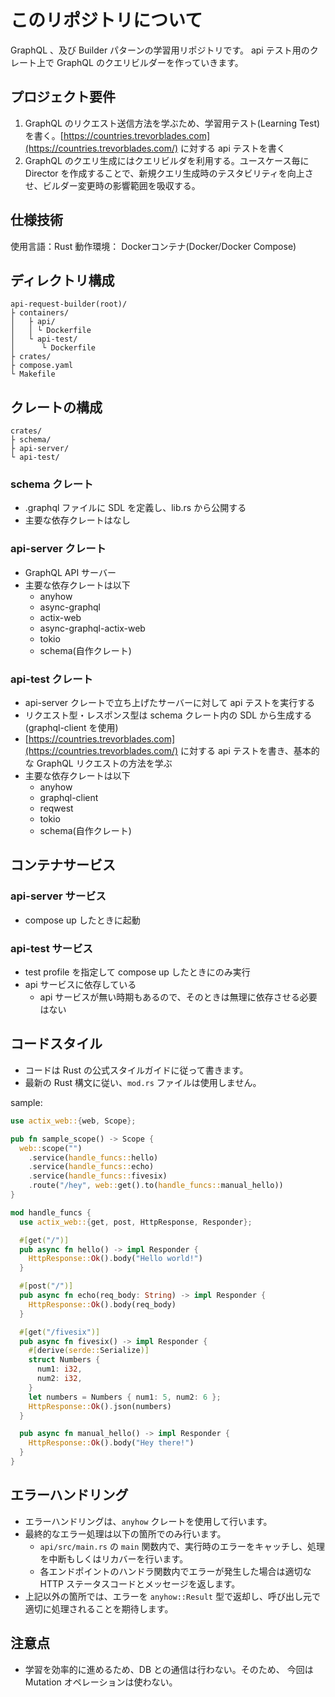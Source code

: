 # このリポジトリについて
GraphQL 、及び Builder パターンの学習用リポジトリです。
api テスト用のクレート上で GraphQL のクエリビルダーを作っていきます。

## プロジェクト要件
1. GraphQL のリクエスト送信方法を学ぶため、学習用テスト(Learning Test)を書く。[https://countries.trevorblades.com](https://countries.trevorblades.com/) に対する api テストを書く
2. GraphQL のクエリ生成にはクエリビルダを利用する。ユースケース毎に Director を作成することで、新規クエリ生成時のテスタビリティを向上させ、ビルダー変更時の影響範囲を吸収する。

## 仕様技術
使用言語：Rust
動作環境： Dockerコンテナ(Docker/Docker Compose)

## ディレクトリ構成
```
api-request-builder(root)/
├ containers/
│   ├ api/
│   │ └ Dockerfile
│   └ api-test/
│      └ Dockerfile
├ crates/
├ compose.yaml
└ Makefile
```

## クレートの構成
```
crates/
├ schema/
├ api-server/
└ api-test/
```

### schema クレート
- .graphql ファイルに SDL を定義し、lib.rs から公開する
- 主要な依存クレートはなし

### api-server クレート
- GraphQL API サーバー
- 主要な依存クレートは以下
  - anyhow
  - async-graphql
  - actix-web
  - async-graphql-actix-web
  - tokio
  - schema(自作クレート)

### api-test クレート
- api-server クレートで立ち上げたサーバーに対して api テストを実行する
- リクエスト型・レスポンス型は schema クレート内の SDL から生成する(graphql-client を使用)
- [https://countries.trevorblades.com](https://countries.trevorblades.com/) に対する api テストを書き、基本的な GraphQL リクエストの方法を学ぶ
- 主要な依存クレートは以下
  - anyhow
  - graphql-client
  - reqwest
  - tokio
  - schema(自作クレート)

## コンテナサービス
### api-server サービス
- compose up したときに起動

### api-test サービス
- test profile を指定して compose up したときにのみ実行
- api サービスに依存している
  - api サービスが無い時期もあるので、そのときは無理に依存させる必要はない

## コードスタイル
- コードは Rust の公式スタイルガイドに従って書きます。
- 最新の Rust 構文に従い、`mod.rs` ファイルは使用しません。

sample:
```rust
use actix_web::{web, Scope};

pub fn sample_scope() -> Scope {
  web::scope("")
    .service(handle_funcs::hello)
    .service(handle_funcs::echo)
    .service(handle_funcs::fivesix)
    .route("/hey", web::get().to(handle_funcs::manual_hello))
}

mod handle_funcs {
  use actix_web::{get, post, HttpResponse, Responder};

  #[get("/")]
  pub async fn hello() -> impl Responder {
    HttpResponse::Ok().body("Hello world!")
  }

  #[post("/")]
  pub async fn echo(req_body: String) -> impl Responder {
    HttpResponse::Ok().body(req_body)
  }

  #[get("/fivesix")]
  pub async fn fivesix() -> impl Responder {
    #[derive(serde::Serialize)]
    struct Numbers {
      num1: i32,
      num2: i32,
    }
    let numbers = Numbers { num1: 5, num2: 6 };
    HttpResponse::Ok().json(numbers)
  }

  pub async fn manual_hello() -> impl Responder {
    HttpResponse::Ok().body("Hey there!")
  }
}
```

## エラーハンドリング
- エラーハンドリングは、`anyhow` クレートを使用して行います。
- 最終的なエラー処理は以下の箇所でのみ行います。
  - `api/src/main.rs` の `main` 関数内で、実行時のエラーをキャッチし、処理を中断もしくはリカバーを行います。
  - 各エンドポイントのハンドラ関数内でエラーが発生した場合は適切な HTTP ステータスコードとメッセージを返します。
- 上記以外の箇所では、エラーを `anyhow::Result` 型で返却し、呼び出し元で適切に処理されることを期待します。


## 注意点
- 学習を効率的に進めるため、DB との通信は行わない。そのため、 今回は Mutation オペレーションは使わない。

